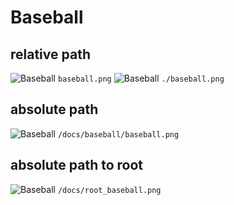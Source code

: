 Baseball
===

## relative path

![Baseball](baseball.png) `baseball.png`
![Baseball](./baseball.png) `./baseball.png`

## absolute path

![Baseball](/docs/baseball/baseball.png) `/docs/baseball/baseball.png`

## absolute path to root

![Baseball](/docs/root_baseball.png) `/docs/root_baseball.png`